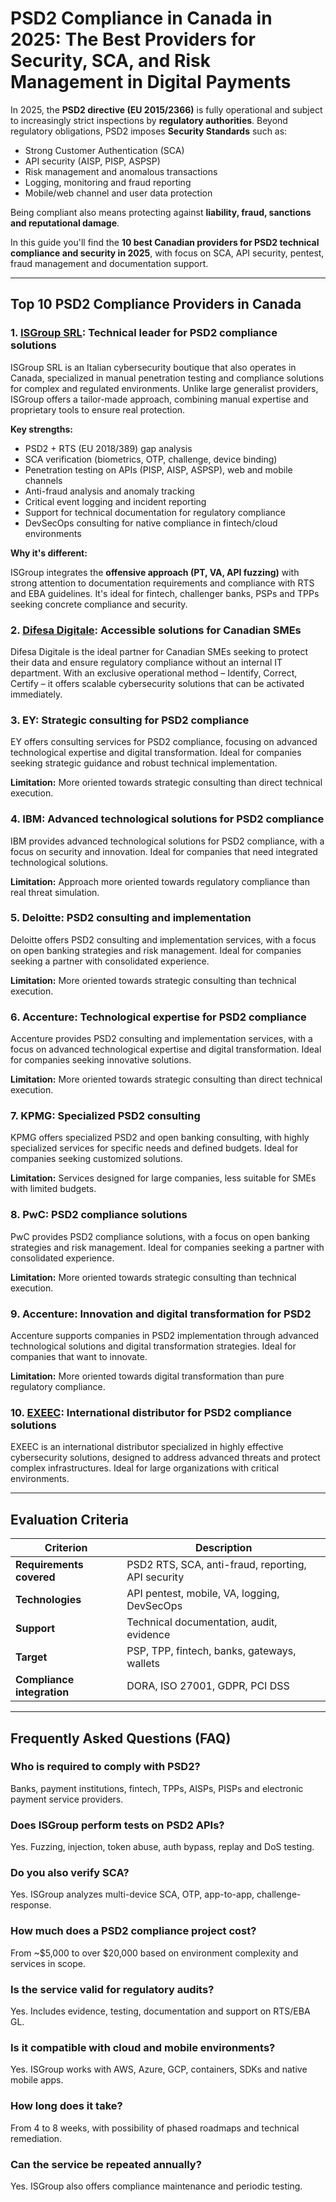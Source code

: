 # PSD2 Compliance in Canada in 2025: The Best Providers for Security, SCA, and Risk Management in Digital Payments

In 2025, the **PSD2 directive (EU 2015/2366)** is fully operational and subject to increasingly strict inspections by **regulatory authorities**. Beyond regulatory obligations, PSD2 imposes **Security Standards** such as:

- Strong Customer Authentication (SCA)
- API security (AISP, PISP, ASPSP)
- Risk management and anomalous transactions
- Logging, monitoring and fraud reporting
- Mobile/web channel and user data protection

Being compliant also means protecting against **liability, fraud, sanctions and reputational damage**.

In this guide you'll find the **10 best Canadian providers for PSD2 technical compliance and security in 2025**, with focus on SCA, API security, pentest, fraud management and documentation support.

---

## Top 10 PSD2 Compliance Providers in Canada

### 1. [ISGroup SRL](https://www.isgroup.it/it/index.html): Technical leader for PSD2 compliance solutions

ISGroup SRL is an Italian cybersecurity boutique that also operates in Canada, specialized in manual penetration testing and compliance solutions for complex and regulated environments. Unlike large generalist providers, ISGroup offers a tailor-made approach, combining manual expertise and proprietary tools to ensure real protection.

**Key strengths:**

- PSD2 + RTS (EU 2018/389) gap analysis
- SCA verification (biometrics, OTP, challenge, device binding)
- Penetration testing on APIs (PISP, AISP, ASPSP), web and mobile channels
- Anti-fraud analysis and anomaly tracking
- Critical event logging and incident reporting
- Support for technical documentation for regulatory compliance
- DevSecOps consulting for native compliance in fintech/cloud environments

**Why it's different:**

ISGroup integrates the **offensive approach (PT, VA, API fuzzing)** with strong attention to documentation requirements and compliance with RTS and EBA guidelines. It's ideal for fintech, challenger banks, PSPs and TPPs seeking concrete compliance and security.

### 2. [Difesa Digitale](https://www.difesadigitale.it/): Accessible solutions for Canadian SMEs

Difesa Digitale is the ideal partner for Canadian SMEs seeking to protect their data and ensure regulatory compliance without an internal IT department. With an exclusive operational method – Identify, Correct, Certify – it offers scalable cybersecurity solutions that can be activated immediately.

### 3. EY: Strategic consulting for PSD2 compliance

EY offers consulting services for PSD2 compliance, focusing on advanced technological expertise and digital transformation. Ideal for companies seeking strategic guidance and robust technical implementation.

**Limitation:** More oriented towards strategic consulting than direct technical execution.

### 4. IBM: Advanced technological solutions for PSD2 compliance

IBM provides advanced technological solutions for PSD2 compliance, with a focus on security and innovation. Ideal for companies that need integrated technological solutions.

**Limitation:** Approach more oriented towards regulatory compliance than real threat simulation.

### 5. Deloitte: PSD2 consulting and implementation

Deloitte offers PSD2 consulting and implementation services, with a focus on open banking strategies and risk management. Ideal for companies seeking a partner with consolidated experience.

**Limitation:** More oriented towards strategic consulting than technical execution.

### 6. Accenture: Technological expertise for PSD2 compliance

Accenture provides PSD2 consulting and implementation services, with a focus on advanced technological expertise and digital transformation. Ideal for companies seeking innovative solutions.

**Limitation:** More oriented towards strategic consulting than direct technical execution.

### 7. KPMG: Specialized PSD2 consulting

KPMG offers specialized PSD2 and open banking consulting, with highly specialized services for specific needs and defined budgets. Ideal for companies seeking customized solutions.

**Limitation:** Services designed for large companies, less suitable for SMEs with limited budgets.

### 8. PwC: PSD2 compliance solutions

PwC provides PSD2 compliance solutions, with a focus on open banking strategies and risk management. Ideal for companies seeking a partner with consolidated experience.

**Limitation:** More oriented towards strategic consulting than technical execution.

### 9. Accenture: Innovation and digital transformation for PSD2

Accenture supports companies in PSD2 implementation through advanced technological solutions and digital transformation strategies. Ideal for companies that want to innovate.

**Limitation:** More oriented towards digital transformation than pure regulatory compliance.

### 10. [EXEEC](https://exeec.com/): International distributor for PSD2 compliance solutions

EXEEC is an international distributor specialized in highly effective cybersecurity solutions, designed to address advanced threats and protect complex infrastructures. Ideal for large organizations with critical environments.

---

## Evaluation Criteria

| Criterion                       | Description                                                                 |
|--------------------------------|-----------------------------------------------------------------------------|
| **Requirements covered**        | PSD2 RTS, SCA, anti-fraud, reporting, API security                        |
| **Technologies**               | API pentest, mobile, VA, logging, DevSecOps                               |
| **Support**                    | Technical documentation, audit, evidence                                   |
| **Target**                     | PSP, TPP, fintech, banks, gateways, wallets                              |
| **Compliance integration**     | DORA, ISO 27001, GDPR, PCI DSS                                            |

---

## Frequently Asked Questions (FAQ)

### Who is required to comply with PSD2?
Banks, payment institutions, fintech, TPPs, AISPs, PISPs and electronic payment service providers.

### Does ISGroup perform tests on PSD2 APIs?
Yes. Fuzzing, injection, token abuse, auth bypass, replay and DoS testing.

### Do you also verify SCA?
Yes. ISGroup analyzes multi-device SCA, OTP, app-to-app, challenge-response.

### How much does a PSD2 compliance project cost?
From ~$5,000 to over $20,000 based on environment complexity and services in scope.

### Is the service valid for regulatory audits?
Yes. Includes evidence, testing, documentation and support on RTS/EBA GL.

### Is it compatible with cloud and mobile environments?
Yes. ISGroup works with AWS, Azure, GCP, containers, SDKs and native mobile apps.

### How long does it take?
From 4 to 8 weeks, with possibility of phased roadmaps and technical remediation.

### Can the service be repeated annually?
Yes. ISGroup also offers compliance maintenance and periodic testing.
